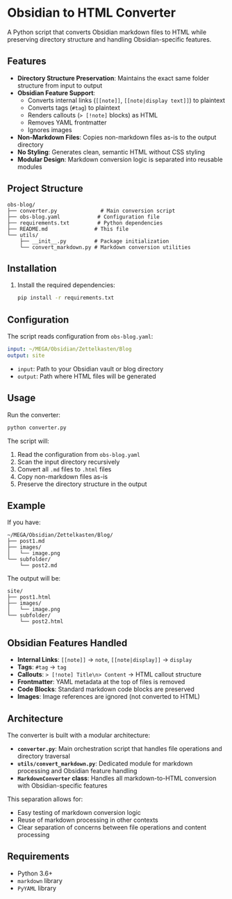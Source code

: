 # Obsidian to HTML Converter

A Python script that converts Obsidian markdown files to HTML while preserving directory structure and handling Obsidian-specific features.

## Features

- **Directory Structure Preservation**: Maintains the exact same folder structure from input to output
- **Obsidian Feature Support**:
  - Converts internal links (`[[note]]`, `[[note|display text]]`) to plaintext
  - Converts tags (`#tag`) to plaintext
  - Renders callouts (`> [!note]` blocks) as HTML
  - Removes YAML frontmatter
  - Ignores images
- **Non-Markdown Files**: Copies non-markdown files as-is to the output directory
- **No Styling**: Generates clean, semantic HTML without CSS styling
- **Modular Design**: Markdown conversion logic is separated into reusable modules

## Project Structure

```
obs-blog/
├── converter.py              # Main conversion script
├── obs-blog.yaml            # Configuration file
├── requirements.txt         # Python dependencies
├── README.md               # This file
└── utils/
    ├── __init__.py         # Package initialization
    └── convert_markdown.py # Markdown conversion utilities
```

## Installation

1. Install the required dependencies:
   ```bash
   pip install -r requirements.txt
   ```

## Configuration

The script reads configuration from `obs-blog.yaml`:

```yaml
input: ~/MEGA/Obsidian/Zettelkasten/Blog
output: site
```

- `input`: Path to your Obsidian vault or blog directory
- `output`: Path where HTML files will be generated

## Usage

Run the converter:

```bash
python converter.py
```

The script will:
1. Read the configuration from `obs-blog.yaml`
2. Scan the input directory recursively
3. Convert all `.md` files to `.html` files
4. Copy non-markdown files as-is
5. Preserve the directory structure in the output

## Example

If you have:
```
~/MEGA/Obsidian/Zettelkasten/Blog/
├── post1.md
├── images/
│   └── image.png
└── subfolder/
    └── post2.md
```

The output will be:
```
site/
├── post1.html
├── images/
│   └── image.png
└── subfolder/
    └── post2.html
```

## Obsidian Features Handled

- **Internal Links**: `[[note]]` → `note`, `[[note|display]]` → `display`
- **Tags**: `#tag` → `tag`
- **Callouts**: `> [!note] Title\n> Content` → HTML callout structure
- **Frontmatter**: YAML metadata at the top of files is removed
- **Code Blocks**: Standard markdown code blocks are preserved
- **Images**: Image references are ignored (not converted to HTML)

## Architecture

The converter is built with a modular architecture:

- **`converter.py`**: Main orchestration script that handles file operations and directory traversal
- **`utils/convert_markdown.py`**: Dedicated module for markdown processing and Obsidian feature handling
- **`MarkdownConverter` class**: Handles all markdown-to-HTML conversion with Obsidian-specific features

This separation allows for:
- Easy testing of markdown conversion logic
- Reuse of markdown processing in other contexts
- Clear separation of concerns between file operations and content processing

## Requirements

- Python 3.6+
- `markdown` library
- `PyYAML` library

